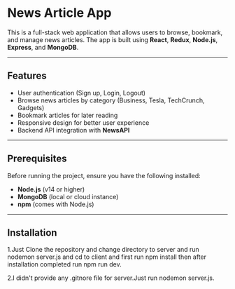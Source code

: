# News Article App

This is a full-stack web application that allows users to browse, bookmark, and manage news articles. The app is built using **React**, **Redux**, **Node.js**, **Express**, and **MongoDB**.

---

## Features

- User authentication (Sign up, Login, Logout)
- Browse news articles by category (Business, Tesla, TechCrunch, Gadgets)
- Bookmark articles for later reading
- Responsive design for better user experience
- Backend API integration with **NewsAPI**

---

## Prerequisites

Before running the project, ensure you have the following installed:

- **Node.js** (v14 or higher)
- **MongoDB** (local or cloud instance)
- **npm** (comes with Node.js)

---

## Installation

1.Just Clone the repository and change directory to server and run nodemon server.js
and cd to client and first run npm install then after installation completed run npm run dev.

2.I didn't provide any .gitnore file for server.Just run nodemon server.js.
